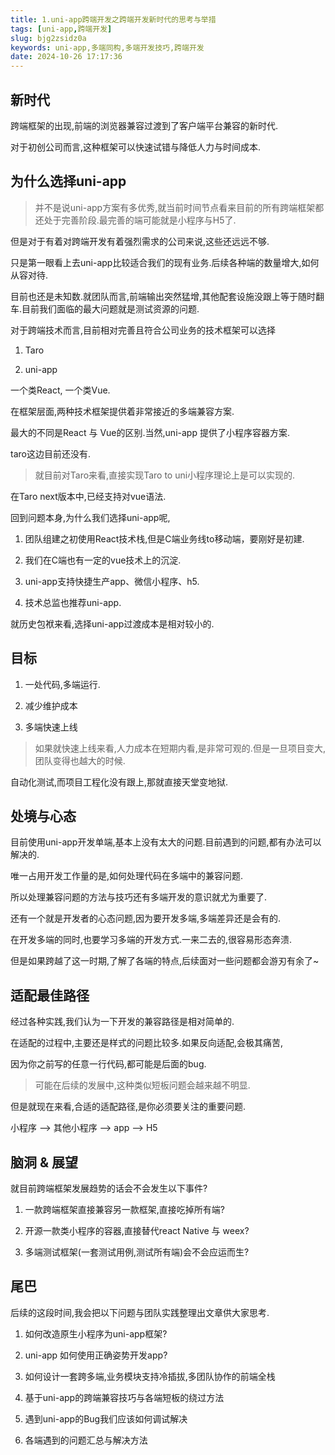 ```yaml
---
title: 1.uni-app跨端开发之跨端开发新时代的思考与举措
tags: [uni-app,跨端开发]
slug: bjg2zsidz0a
keywords: uni-app,多端同构,多端开发技巧,跨端开发
date: 2024-10-26 17:17:36
---
```


## 新时代

跨端框架的出现,前端的浏览器兼容过渡到了客户端平台兼容的新时代.

对于初创公司而言,这种框架可以快速试错与降低人力与时间成本.

## 为什么选择uni-app

> 并不是说uni-app方案有多优秀,就当前时间节点看来目前的所有跨端框架都还处于完善阶段.最完善的端可能就是小程序与H5了.

但是对于有着对跨端开发有着强烈需求的公司来说,这些还远远不够.

只是第一眼看上去uni-app比较适合我们的现有业务.后续各种端的数量增大,如何从容对待.

目前也还是未知数.就团队而言,前端输出突然猛增,其他配套设施没跟上等于随时翻车.目前我们面临的最大问题就是测试资源的问题.

对于跨端技术而言,目前相对完善且符合公司业务的技术框架可以选择

1. Taro

2. uni-app

一个类React, 一个类Vue.

在框架层面,两种技术框架提供着非常接近的多端兼容方案.

最大的不同是React 与 Vue的区别.当然,uni-app 提供了小程序容器方案.

taro这边目前还没有.

> 就目前对Taro来看,直接实现Taro to uni小程序理论上是可以实现的.

在Taro next版本中,已经支持对vue语法.

回到问题本身,为什么我们选择uni-app呢,

1. 团队组建之初使用React技术栈,但是C端业务线to移动端，要刚好是初建.

2. 我们在C端也有一定的vue技术上的沉淀.

3. uni-app支持快捷生产app、微信小程序、h5.

4. 技术总监也推荐uni-app.

就历史包袱来看,选择uni-app过渡成本是相对较小的.

## 目标

1. 一处代码,多端运行.

2. 减少维护成本

3. 多端快速上线

> 如果就快速上线来看,人力成本在短期内看,是非常可观的.但是一旦项目变大,团队变得也越大的时候.

自动化测试,而项目工程化没有跟上,那就直接天堂变地狱.

## 处境与心态

目前使用uni-app开发单端,基本上没有太大的问题.目前遇到的问题,都有办法可以解决的.

唯一占用开发工作量的是,如何处理代码在多端中的兼容问题.

所以处理兼容问题的方法与技巧还有多端开发的意识就尤为重要了.

还有一个就是开发者的心态问题,因为要开发多端,多端差异还是会有的.

在开发多端的同时,也要学习多端的开发方式.一来二去的,很容易形态奔溃.

但是如果跨越了这一时期,了解了各端的特点,后续面对一些问题都会游刃有余了~

## 适配最佳路径

经过各种实践,我们认为一下开发的兼容路径是相对简单的.

在适配的过程中,主要还是样式的问题比较多.如果反向适配,会极其痛苦,

因为你之前写的任意一行代码,都可能是后面的bug.

> 可能在后续的发展中,这种类似短板问题会越来越不明显.

但是就现在来看,合适的适配路径,是你必须要关注的重要问题.

小程序 --> 其他小程序 --> app --> H5

## 脑洞 & 展望

就目前跨端框架发展趋势的话会不会发生以下事件?

1. 一款跨端框架直接兼容另一款框架,直接吃掉所有端?

2. 开源一款类小程序的容器,直接替代react Native 与 weex?

3. 多端测试框架(一套测试用例,测试所有端)会不会应运而生?

## 尾巴

后续的这段时间,我会把以下问题与团队实践整理出文章供大家思考.

1. 如何改造原生小程序为uni-app框架?

2. uni-app 如何使用正确姿势开发app?

3. 如何设计一套跨多端,业务模块支持冷插拔,多团队协作的前端全栈

4. 基于uni-app的跨端兼容技巧与各端短板的绕过方法

5. 遇到uni-app的Bug我们应该如何调试解决

6. 各端遇到的问题汇总与解决方法
